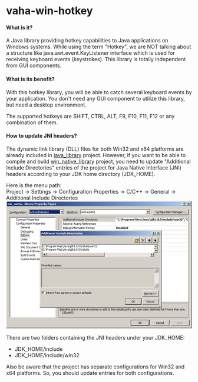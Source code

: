 # vaha-win-hotkey

#### What is it?
A Java library providing hotkey capabilities to Java applications on Windows systems. While using the term "Hotkey", we are NOT talking about a structure like java.awt.event.KeyListener interface which is used for receiving keyboard events (keystrokes). This library is totally independent from GUI components. 

#### What is its benefit?
With this hotkey library, you will be able to catch several keyboard events by your application. You don't need any GUI component to utilize this library, but need a desktop environment.

The supported hotkeys are SHIFT, CTRL, ALT, F9, F10, F11, F12 or any combination of them.

#### How to update JNI headers?
The dynamic link library (DLL) files for both Win32 and x64 platforms are already included in [java_library](java_library/src/main/java/com/vahabilisim/win/hotkey) project. However, if you want to be able to compile and build [win_native_library](./win_native_library) project, you need to update "Additional Include Directories" entries of the project for Java Native Interface (JNI) headers according to your JDK home directory (JDK_HOME).

Here is the menu path:  
Project -> Settings -> Configuration Properties -> C/C++ -> General -> Additional Include Directories  
![](./screenshot_additional_include_directories.png)

There are two folders containing the JNI headers under your JDK_HOME:
- JDK_HOME/include
- JDK_HOME/include/win32

Also be aware that the project has separate configurations for Win32 and x64 platforms. So, you should update entries for both configurations.

